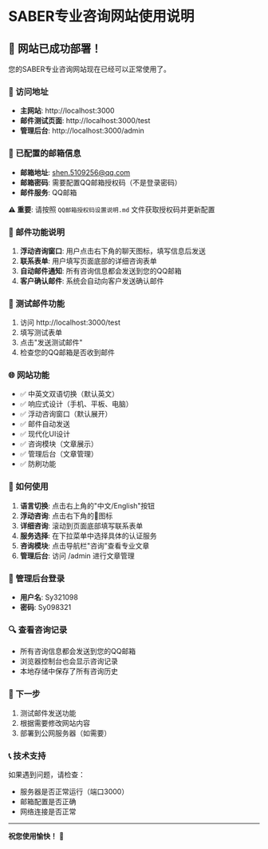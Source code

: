 # SABER专业咨询网站使用说明

## 🎉 网站已成功部署！

您的SABER专业咨询网站现在已经可以正常使用了。

### 📍 访问地址

- **主网站**: http://localhost:3000
- **邮件测试页面**: http://localhost:3000/test
- **管理后台**: http://localhost:3000/admin

### 🔧 已配置的邮箱信息

- **邮箱地址**: shen.5109256@qq.com
- **邮箱密码**: 需要配置QQ邮箱授权码（不是登录密码）
- **邮件服务**: QQ邮箱

**⚠️ 重要**: 请按照 `QQ邮箱授权码设置说明.md` 文件获取授权码并更新配置

### 📧 邮件功能说明

1. **浮动咨询窗口**: 用户点击右下角的聊天图标，填写信息后发送
2. **联系表单**: 用户填写页面底部的详细咨询表单
3. **自动邮件通知**: 所有咨询信息都会发送到您的QQ邮箱
4. **客户确认邮件**: 系统会自动向客户发送确认邮件

### 🧪 测试邮件功能

1. 访问 http://localhost:3000/test
2. 填写测试表单
3. 点击"发送测试邮件"
4. 检查您的QQ邮箱是否收到邮件

### 🌐 网站功能

- ✅ 中英文双语切换（默认英文）
- ✅ 响应式设计（手机、平板、电脑）
- ✅ 浮动咨询窗口（默认展开）
- ✅ 邮件自动发送
- ✅ 现代化UI设计
- ✅ 咨询模块（文章展示）
- ✅ 管理后台（文章管理）
- ✅ 防刷功能

### 📱 如何使用

1. **语言切换**: 点击右上角的"中文/English"按钮
2. **浮动咨询**: 点击右下角的💬图标
3. **详细咨询**: 滚动到页面底部填写联系表单
4. **服务选择**: 在下拉菜单中选择具体的认证服务
5. **咨询模块**: 点击导航栏"咨询"查看专业文章
6. **管理后台**: 访问 /admin 进行文章管理

### 🔐 管理后台登录

- **用户名**: Sy321098
- **密码**: Sy098321

### 🔍 查看咨询记录

- 所有咨询信息都会发送到您的QQ邮箱
- 浏览器控制台也会显示咨询记录
- 本地存储中保存了所有咨询历史

### 🚀 下一步

1. 测试邮件发送功能
2. 根据需要修改网站内容
3. 部署到公网服务器（如需要）

### 📞 技术支持

如果遇到问题，请检查：
- 服务器是否正常运行（端口3000）
- 邮箱配置是否正确
- 网络连接是否正常

---

**祝您使用愉快！** 🎊
